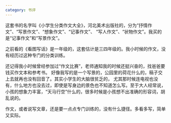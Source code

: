 ```yaml
---
category: 书评
---
```

这套书的名字叫《小学生分类作文大全》，河北美术出版社的，分为“抒情作文”、“写景作文”、“想象作文”、“记事作文”、
“写人作文”、“状物作文”。我买的是“记事作文”和“写景作文”。

之前看的《看图写话》是一年级的，这套估计是三四年级的。我小时候的作文，没有经历过这种专门的分类训练。

还记得我小时候曾经参加过“作文比赛”，老师通知我的时候还挺兴奋的，找爸爸要钱买作文本和参考书。
好像我写的是一个写景的，公园里的荷花什么的，稿子交上去就再也没有回音了。其实小学生的大脑很贫乏的，
尤其那时候连电视也没有，什么地方也没去过，即使是写身边的景色也不知道怎么写。至于大人经常说，
小孩的想象力丰富，“天马行空”什么的，很多时候是小孩想不出准确的形容词，胡乱说的。

作文，或者说写文章，还是要一点点专门训练的，没有什么捷径。多看多写，简单又实际。
